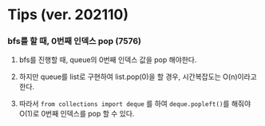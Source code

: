 # Tips (ver. 202110)

### bfs를 할 때, 0번째 인덱스 pop (7576)
1. bfs를 진행할 때, queue의 0번째 인덱스 값을 pop 해야한다.

2. 하지만 queue를 list로 구현하여 list.pop(0)을 할 경우, 시간복잡도는 O(n)이라고 한다.

3. 따라서 `from collections import deque` 를 하여 `deque.popleft()`를 해줘야 O(1)로 0번째 인덱스를 pop 할 수 있다.

